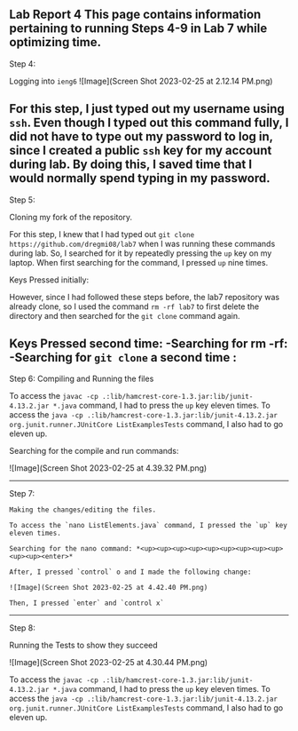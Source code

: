 __Lab Report 4__
This page contains information pertaining to running Steps 4-9 in Lab 7 while optimizing time.
---

Step 4:

Logging into `ieng6`
![Image](Screen Shot 2023-02-25 at 2.12.14 PM.png)

For this step, I just typed out my username using `ssh`. Even though I typed out this command fully, I did not have to type out my password to log in, since I created a public `ssh` key for my account during lab. By doing this, I saved time that I would normally spend typing in my password.
---
Step 5:

Cloning my fork of the repository.

For this step, I knew that I had typed out `git clone https://github.com/dregmi08/lab7` when I was running these commands during lab. So, I searched for it by repeatedly pressing the `up` key on my laptop. When first searching for the command, I pressed `up` nine times. 

Keys Pressed initially: *<up><up><up><up><up><up><up><up><up><enter>*
  
 However, since I had followed these steps before, the lab7 repository was already clone, so I used the command `rm -rf lab7` to first delete the directory and then searched for the `git clone` command again.
  
  Keys Pressed second time:
    -Searching for rm -rf: *<up><up><up><up><up><up><up><up><up><up><up><enter>*
    -Searching for `git clone` a second time : *<up><up><enter>*
---
Step 6:
  Compiling and Running the files
  
  To access the `javac -cp .:lib/hamcrest-core-1.3.jar:lib/junit-4.13.2.jar *.java` command, I had to press the `up` key eleven times. To access the 
  `java -cp .:lib/hamcrest-core-1.3.jar:lib/junit-4.13.2.jar org.junit.runner.JUnitCore ListExamplesTests` command, I also had to go eleven up. 
  
  Searching for the compile and run commands: *<up><up><up><up><up><up><up><up><up><up><up><enter>*
  
  ![Image](Screen Shot 2023-02-25 at 4.39.32 PM.png)

  
  ---

  Step 7:
  
    Making the changes/editing the files.
  
    To access the `nano ListElements.java` command, I pressed the `up` key eleven times.
  
    Searching for the nano command: *<up><up><up><up><up><up><up><up><up><up><up><enter>*
  
    After, I pressed `control` o and I made the following change:
  
    ![Image](Screen Shot 2023-02-25 at 4.42.40 PM.png)
  
    Then, I pressed `enter` and `control x`

  ---
  Step 8:
  
  Running the Tests to show they succeed
  
  ![Image](Screen Shot 2023-02-25 at 4.30.44 PM.png)

  To access the `javac -cp .:lib/hamcrest-core-1.3.jar:lib/junit-4.13.2.jar *.java` command, I had to press the `up` key eleven times. To access the 
  `java -cp .:lib/hamcrest-core-1.3.jar:lib/junit-4.13.2.jar org.junit.runner.JUnitCore ListExamplesTests` command, I also had to go eleven up. 
